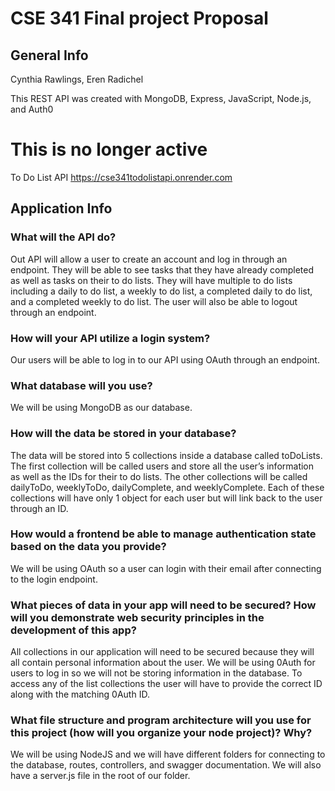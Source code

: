 # CSE 341 Final project Proposal
## General Info
Cynthia Rawlings, Eren Radichel

This REST API was created with MongoDB, Express, JavaScript, Node.js, and Auth0

# This is no longer active
To Do List API
https://cse341todolistapi.onrender.com

## Application Info
### What will the API do?
Out API will allow a user to create an account and log in through an endpoint. They will be able to see tasks that they have already completed as well as tasks on their to do lists. They will have multiple to do lists including a daily to do list, a weekly to do list, a completed daily to do list, and a completed weekly to do list. The user will also be able to logout through an endpoint.
### How will your API utilize a login system?
Our users will be able to log in to our API using OAuth through an endpoint.
### What database will you use?
We will be using MongoDB as our database.
### How will the data be stored in your database?
The data will be stored into 5 collections inside a database called toDoLists. The first collection will be called users and store all the user’s information as well as the IDs for their to do lists. The other collections will be called dailyToDo, weeklyToDo, dailyComplete, and weeklyComplete. Each of these collections will have only 1 object for each user but will link back to the user through an ID.
### How would a frontend be able to manage authentication state based on the data you provide?
We will be using OAuth so a user can login with their email after connecting to the login endpoint.
### What pieces of data in your app will need to be secured? How will you demonstrate web security principles in the development of this app?
All collections in our application will need to be secured because they will all contain personal information about the user. We will be using 0Auth for users to log in so we will not be storing information in the database. To access any of the list collections the user will have to provide the correct ID along with the matching 0Auth ID.
### What file structure and program architecture will you use for this project (how will you organize your node project)? Why?
We will be using NodeJS and we will have different folders for connecting to the database, routes, controllers, and swagger documentation. We will also have a server.js file in the root of our folder.

